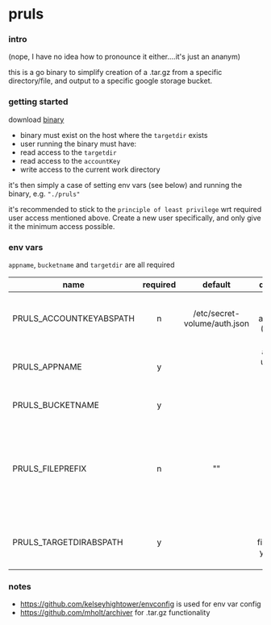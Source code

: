 # pruls

### intro

(nope, I have no idea how to pronounce it either....it's just an ananym)

this is a go binary to simplify creation of a .tar.gz from a specific directory/file, and output to a specific google storage bucket.

### getting started

download [binary](https://github.com/eversC/pruls/releases)

* binary must exist on the host where the `targetdir` exists
* user running the binary must have:
 * read access to the `targetdir`
 * read access to the `accountKey`
 * write access to the current work directory

it's then simply a case of setting env vars (see below) and running the binary, e.g. `"./pruls"`

it's recommended to stick to the `principle of least privilege` wrt required user access mentioned above. Create a new user specifically, and only give it the minimum access possible.

### env vars

`appname`, `bucketname` and `targetdir` are all required

| name        |       required      | default      | description  |
| ------------- |:-------------:|:-------------:| :-----:|
| PRULS_ACCOUNTKEYABSPATH | n | /etc/secret-volume/auth.json| absolute path to account key (preferably json) |
| PRULS_APPNAME | y | | app name, used in the resulting filename |
| PRULS_BUCKETNAME | y | | name of google bucket |
| PRULS_FILEPREFIX | n | ""| a string to insert into the filename, could be useful for adding a version number |
| PRULS_TARGETDIRABSPATH | y | | absolute path of file/directory you want to back up |

### notes

* https://github.com/kelseyhightower/envconfig is used for env var config
* https://github.com/mholt/archiver for .tar.gz functionality
